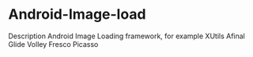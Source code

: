# Android-Image-load
Description Android Image Loading framework, for example XUtils Afinal Glide Volley Fresco Picasso
